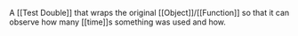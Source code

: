 A [[Test Double]] that wraps the original [[Object]]/[[Function]] so that it can observe how many [[time]]s something was used and how.
